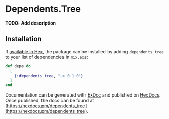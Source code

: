 # Dependents.Tree

**TODO: Add description**

## Installation

If [available in Hex](https://hex.pm/docs/publish), the package can be installed
by adding `dependents_tree` to your list of dependencies in `mix.exs`:

```elixir
def deps do
  [
    {:dependents_tree, "~> 0.1.0"}
  ]
end
```

Documentation can be generated with [ExDoc](https://github.com/elixir-lang/ex_doc)
and published on [HexDocs](https://hexdocs.pm). Once published, the docs can
be found at [https://hexdocs.pm/dependents_tree](https://hexdocs.pm/dependents_tree).

